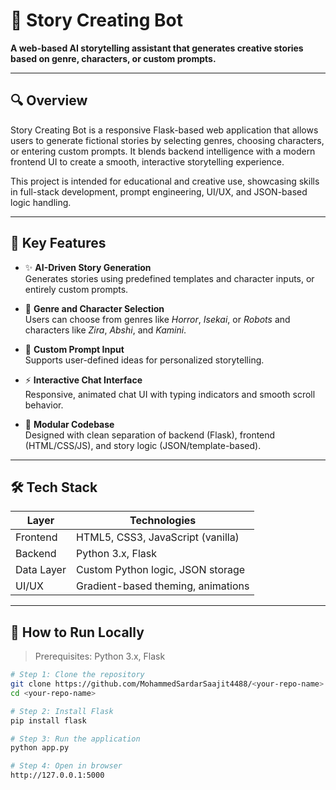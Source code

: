 # 🌟 Story Creating Bot

**A web-based AI storytelling assistant that generates creative stories based on genre, characters, or custom prompts.**

---

## 🔍 Overview

Story Creating Bot is a responsive Flask-based web application that allows users to generate fictional stories by selecting genres, choosing characters, or entering custom prompts. It blends backend intelligence with a modern frontend UI to create a smooth, interactive storytelling experience.

This project is intended for educational and creative use, showcasing skills in full-stack development, prompt engineering, UI/UX, and JSON-based logic handling.

---

## 🎯 Key Features

- ✨ **AI-Driven Story Generation**  
  Generates stories using predefined templates and character inputs, or entirely custom prompts.

- 🧠 **Genre and Character Selection**  
  Users can choose from genres like *Horror*, *Isekai*, or *Robots* and characters like *Zira*, *Abshi*, and *Kamini*.

- 📜 **Custom Prompt Input**  
  Supports user-defined ideas for personalized storytelling.

- ⚡ **Interactive Chat Interface**  
  Responsive, animated chat UI with typing indicators and smooth scroll behavior.

- 💾 **Modular Codebase**  
  Designed with clean separation of backend (Flask), frontend (HTML/CSS/JS), and story logic (JSON/template-based).

---

## 🛠️ Tech Stack

| Layer       | Technologies                       |
|-------------|------------------------------------|
| Frontend    | HTML5, CSS3, JavaScript (vanilla)  |
| Backend     | Python 3.x, Flask                  |
| Data Layer  | Custom Python logic, JSON storage  |
| UI/UX       | Gradient-based theming, animations |

---

## 🚀 How to Run Locally

> Prerequisites: Python 3.x, Flask

```bash
# Step 1: Clone the repository
git clone https://github.com/MohammedSardarSaajit4488/<your-repo-name>.git
cd <your-repo-name>

# Step 2: Install Flask
pip install flask

# Step 3: Run the application
python app.py

# Step 4: Open in browser
http://127.0.0.1:5000
